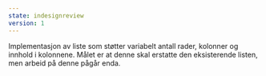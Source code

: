 ```yaml
---
state: indesignreview
version: 1
---
```

Implementasjon av liste som støtter variabelt antall rader, kolonner og innhold i kolonnene. Målet er at denne skal erstatte den eksisterende listen, men arbeid på denne pågår enda.
